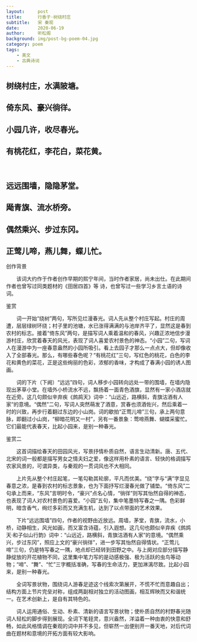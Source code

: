 ```yaml
---
layout:     post
title:      行香子·树绕村庄
subtitle:   宋 秦观
date:       2020-06-19
author:     听松阁
background: img/post-bg-poem-04.jpg
category: poem
tags:
    - 美文
    - 古典诗词
---
```


## 树绕村庄，水满陂塘。
## 倚东风、豪兴徜徉。
## 小园几许，收尽春光。
## 有桃花红，李花白，菜花黄。
&nbsp;
## 远远围墙，隐隐茅堂。
## 飏青旗、流水桥旁。
## 偶然乘兴、步过东冈。
## 正莺儿啼，燕儿舞，蝶儿忙。



创作背景

　　该词大约作于作者创作早期的熙宁年间，当时作者家居，尚未出仕。在此期间作者也曾写过同类题材的《田居四首》等 诗，也曾写过一些学习乡言土语的诗词。 





鉴赏

　　词一开始“绕树”两句，写所见烂漫春光。词人先从整个村庄写起。村庄的周遭，层层绿树环绕；村子里的池塘，水已涨得满满的与池岸齐平了，显然这是春到农村的标志。接着“倚东风”两句，是描写词人乘着温和的春风，兴趣正浓地信步漫游村庄，欣赏着春天的风光，表现了词人喜爱农村景色的神态。“小园”二句，写词人在漫游中为一座春意盎然的小园所吸引。看上去园子才那么一点点大，但却像收入了全部春光。那么，有哪些春色呢？“有桃花红”三句，写红色的桃花，白色的李花和黄色的菜花，正是这些绚丽的色彩，浓郁的香味，才构成了春满小园的诱人图画。

　　词的下片（下阙）“远远”四句，词人移步小园转向远处一带的围墙，在墙内隐现出茅草小堂。在墙外小桥流水不远，飘扬着一面青色酒旗，显然有一家小酒店就在近旁。这几句颇似辛弃疾《鹧鸪天》词中：“山远近，路横斜，青旗沽酒有人家”的意境。“偶然”二句，写词人突然萌发了酒意，赏春也须酒佐兴，然后乘着一时的兴致，再步行着翻过东边的小山岗。词的歇拍“正莺儿啼”三句，承上两句意脉，即翻过小山岗，“柳暗花明又一村”，另有一番景象：莺啼燕舞、蝴蝶采蜜忙。它们最能代表春天，比起小园来，是别一种春光。





鉴赏二

　　这首词描绘春天的田园风光，写景抒情朴质自然，语言生动清新。唐、五代、北宋的词一般都是描写男女之情夫妇之爱，像这样用朴素的语言、轻快的格调描写农家风景的，可谓异类，与秦观的一贯词风也不大相同。

　　上片先从整个村庄起笔，一笔勾勒其轮廓，平凡而优美。“绕”字与“满”字显见春意之浓，是春到农村的标志景象，也为下面抒写烂漫春光做了铺垫。“倚东风”二句承上而来，“东风”言明时令，“豪兴”点名心情，“徜徉”则写其怡然自得的神态，也表现了词人对农村景色的喜爱。“小园”五句，集中笔墨特写春之一隅。色彩鲜明，暗含香气，绚烂多彩而又充满生机，达到了以点带面的艺术效果。

　　下片“远远围墙”四句，作者的视野由近放远。周墙，茅堂，青旗，流水，小桥，动静相生，风光如画，而又富含诗蕴，引入遐想。这几句也颇似辛弃疾《鹧鸪天·和子似山行韵》词中：“山远近，路横斜，青旗沽酒有人家”的意境。“偶然乘兴，步过东冈”，照应上文的“豪兴徜徉”，进一步写其怡然自得情状。“正莺儿啼”三句，仍是特写春之一隅，地点却已经转到田野之中。与上阕对应部分描写静静绽放的开花植物不同，这里集中笔力写的是动感极强、极为活跃的虫鸟等动物；“啼”、“舞”、“忙”三字概括准确，写春的生命活力，更加淋漓尽致。比起小园来，是别一种春光。

　　全词写景状物，围绕词人游春足迹这个线索次第展开，不慌不忙而意趣自出；结构方面上节片完垒对称，组成两副相对独立的活动图画，相互辉映而又和谐统一。在艺术创新上，是自有其特色的。

　　词人运用通俗、生动、朴素、清新的语言写景状物；使朴质自然的村野春光随词人轻松的脚步得到展现。全词下笔轾灵，意兴盎然，洋溢着一种由衷的快意和舒畅，如此风格情调在秦观的词中并不多见，但崭然一出便别开一番天地，对后代词曲在题材和意境的开拓方面有较大影响。
